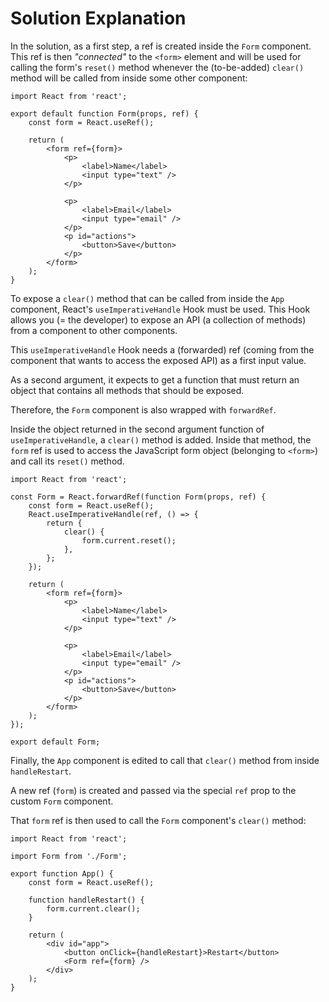 # Solution Explanation

In the solution, as a first step, a ref is created inside the `Form` component. This ref is then <i>"connected"</i> to the `<form>` element and will be used for calling the form's `reset()` method whenever the (to-be-added) `clear()` method will be called from inside some other component:

```
import React from 'react';

export default function Form(props, ref) {
    const form = React.useRef();

    return (
        <form ref={form}>
            <p>
                <label>Name</label>
                <input type="text" />
            </p>

            <p>
                <label>Email</label>
                <input type="email" />
            </p>
            <p id="actions">
                <button>Save</button>
            </p>
        </form>
    );
}
```

To expose a `clear()` method that can be called from inside the `App` component, React's `useImperativeHandle` Hook must be used. This Hook allows you (= the developer) to expose an API (a collection of methods) from a component to other components.

This `useImperativeHandle` Hook needs a (forwarded) ref (coming from the component that wants to access the exposed API) as a first input value.

As a second argument, it expects to get a function that must return an object that contains all methods that should be exposed.

Therefore, the `Form` component is also wrapped with `forwardRef`.

Inside the object returned in the second argument function of `useImperativeHandle`, a `clear()` method is added. Inside that method, the `form` ref is used to access the JavaScript form object (belonging to `<form>`) and call its `reset()` method.

```
import React from 'react';

const Form = React.forwardRef(function Form(props, ref) {
    const form = React.useRef();
    React.useImperativeHandle(ref, () => {
        return {
            clear() {
                form.current.reset();
            },
        };
    });

    return (
        <form ref={form}>
            <p>
                <label>Name</label>
                <input type="text" />
            </p>

            <p>
                <label>Email</label>
                <input type="email" />
            </p>
            <p id="actions">
                <button>Save</button>
            </p>
        </form>
    );
});

export default Form;
```

Finally, the `App` component is edited to call that `clear()` method from inside `handleRestart`.

A new ref (`form`) is created and passed via the special `ref` prop to the custom `Form` component.

That `form` ref is then used to call the `Form` component's `clear()` method:

```
import React from 'react';

import Form from './Form';

export function App() {
    const form = React.useRef();

    function handleRestart() {
        form.current.clear();
    }

    return (
        <div id="app">
            <button onClick={handleRestart}>Restart</button>
            <Form ref={form} />
        </div>
    );
}
```
